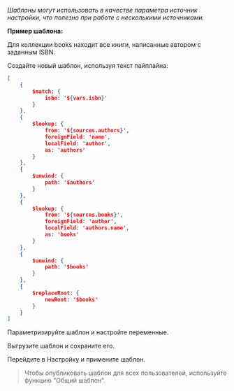 _Шаблоны могут использовать в качестве параметра источник настройки, что полезно при работе с несколькими источниками._

**Пример шаблона:**

Для коллекции books находит все книги, написанные автором с заданным ISBN.

Создайте новый шаблон, используя текст пайплайна:

```json
[
    {
        $match: {
            isbn: '${vars.isbn}'
        }
    },
    {
        $lookup: {
            from: '${sources.authors}',
            foreignField: 'name',
            localField: 'author',
            as: 'authors'
        }
    },
    {
        $unwind: {
            path: '$authors'
        }
    },
    {
        $lookup: {
            from: '${sources.books}',
            foreignField: 'author',
            localField: 'authors.name',
            as: 'books'
        }
    },
    {
        $unwind: {
            path: '$books'
        }
    },
    {
        $replaceRoot: {
            newRoot: '$books'
        }
    }
]
```
Параметризируйте шаблон и настройте переменные.

Выгрузите шаблон и сохраните его.

Перейдите в Настройку и примените шаблон.

> Чтобы опубликовать шаблон для всех пользователей, используйте функцию "Общий шаблон".